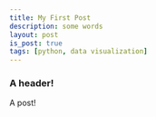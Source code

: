```yaml
---
title: My First Post
description: some words
layout: post
is_post: true
tags: [python, data visualization]
---
```


### A header!

A post!
